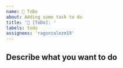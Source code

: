 ```yaml
---
name: 📝 ToDo
about: Adding some task to do
title: '📝 [ToDo]: '
labels: todo
assignees: 'ragonzalezm19'
---
```


## Describe what you want to do


